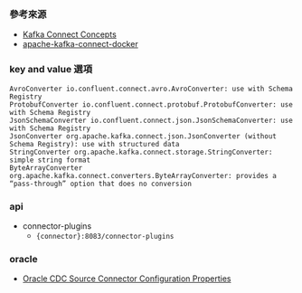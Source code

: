 ### 參考來源
- [Kafka Connect Concepts](https://docs.confluent.io/platform/current/connect/concepts.html#using-a-dead-letter-queue-with-security)   
- [apache-kafka-connect-docker](https://github.com/OneCricketeer/apache-kafka-connect-docker/blob/master/docker-compose.yml)   


### key and value 選項
```
AvroConverter io.confluent.connect.avro.AvroConverter: use with Schema Registry
ProtobufConverter io.confluent.connect.protobuf.ProtobufConverter: use with Schema Registry
JsonSchemaConverter io.confluent.connect.json.JsonSchemaConverter: use with Schema Registry
JsonConverter org.apache.kafka.connect.json.JsonConverter (without Schema Registry): use with structured data
StringConverter org.apache.kafka.connect.storage.StringConverter: simple string format
ByteArrayConverter org.apache.kafka.connect.converters.ByteArrayConverter: provides a “pass-through” option that does no conversion
```


### api
- connector-plugins
  - `{connector}:8083/connector-plugins`




### oracle
- [Oracle CDC Source Connector Configuration Properties](https://docs.confluent.io/kafka-connectors/oracle-cdc/current/configuration-properties.html#cp-license)    
